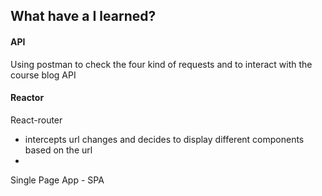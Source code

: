 ## What have a I learned?

#### API

Using postman to check the four kind of requests and to interact with the course blog API

#### Reactor

React-router
- intercepts url changes and decides to display different components based on the url
-


Single Page App - SPA